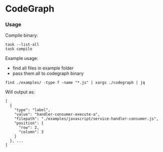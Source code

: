 # CodeGraph

### Usage

Compile binary:

```
task --list-all
task compile
```

Example usage:

- find all files in example folder
- pass them all to codegraph binary

```
find ./examples/ -type f -name "*.js" | xargs ./codegraph | jq
```

Will output as:

```
[
  {
    "type": "label",
    "value": "handler-consumer-execute-a",
    "filepath": "./examples/javascript/service-handler-consumer.js",
    "position": {
      "row": 2,
      "column": 3
    }
  }, ...
]
```
